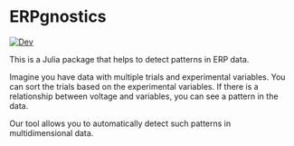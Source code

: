 # ERPgnostics
[![Dev](https://img.shields.io/badge/docs-dev-blue.svg)](https://s-ccs.github.io/ERPgnostics.jl/dev)

This is a Julia package that helps to detect patterns in ERP data. 

Imagine you have data with multiple trials and experimental variables. You can sort the trials based on the experimental variables. If there is a relationship between voltage and variables, you can see a pattern in the data. 

Our tool allows you to automatically detect such patterns in multidimensional data. 

